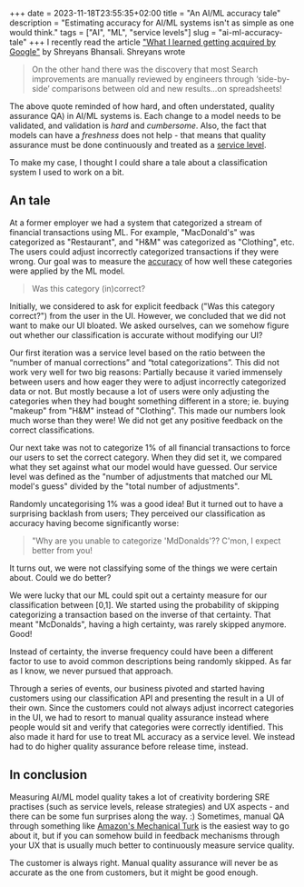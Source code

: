 +++ 
date = 2023-11-18T23:55:35+02:00
title = "An AI/ML accuracy tale"
description = "Estimating accuracy for AI/ML systems isn't as simple as one would think."
tags = ["AI", "ML", "service levels"]
slug = "ai-ml-accuracy-tale"
+++
I recently read the article ["What I learned getting acquired by
Google"][google-acquired] by Shreyans Bhansali. Shreyans wrote

[google-acquired]: https://shreyans.org/google

> On the other hand there was the discovery that most Search improvements are
> manually reviewed by engineers through ‘side-by-side’ comparisons between old
> and new results...on spreadsheets! 

The above quote reminded of how hard, and often understated, quality assurance
QA) in AI/ML systems is. Each change to a model needs to be validated, and
validation is _hard_ and _cumbersome_. Also, the fact that models can have a
_freshness_ does not help - that means that quality assurance must be done
continuously and treated as a [service level][sl].

[sl]: https://sre.google/sre-book/service-level-objectives/

To make my case, I thought I could share a tale about a classification system I
used to work on a bit.

## An tale

At a former employer we had a system that categorized a stream of financial
transactions using ML. For example, "MacDonald's" was categorized as
"Restaurant", and "H&M" was categorized as "Clothing", etc. The users could
adjust incorrectly categorized transactions if they were wrong. Our goal was to
measure the [accuracy][accuracy] of how well these categories were applied by
the ML model.

[accuracy]: https://en.wikipedia.org/wiki/Accuracy_and_precision

> Was this category (in)correct?

Initially, we considered to ask for explicit feedback ("Was this category
correct?") from the user in the UI. However, we concluded that we did not want
to make our UI bloated. We asked ourselves, can we somehow figure out whether
our classification is accurate without modifying our UI?

Our first iteration was a service level based on the ratio between the “number
of manual corrections” and “total categorizations”. This did not work very well
for two big reasons: Partially because it varied immensely between users and
how eager they were to adjust incorrectly categorized data or not. But mostly
because a lot of users were only adjusting the categories when they had bought
something different in a store; ie. buying "makeup" from "H&M" instead of
"Clothing". This made our numbers look much worse than they were! We did not
get any positive feedback on the correct classifications.

Our next take was not to categorize 1% of all financial transactions to force
our users to set the correct category. When they did set it, we compared what
they set against what our model would have guessed. Our service level was
defined as the "number of adjustments that matched our ML model's guess"
divided by the "total number of adjustments".

Randomly uncategorising 1% was a good idea! But it turned out to have a
surprising backlash from users; They perceived our classification as accuracy
having become significantly worse:

> "Why are you unable to categorize 'MdDonalds'?? C'mon, I expect better from
> you!

It turns out, we were not classifying some of the things we were certain about.
Could we do better?

We were lucky that our ML could spit out a certainty measure for our
classification between [0,1]. We started using the probability of skipping
categorizing a transaction based on the inverse of that certainty. That meant
"McDonalds", having a high certainty, was rarely skipped anymore. Good!

Instead of certainty, the inverse frequency could have been a different factor
to use to avoid common descriptions being randomly skipped. As far as I know,
we never pursued that approach.

Through a series of events, our business pivoted and started having customers
using our classification API and presenting the result in a UI of their own.
Since the customers could not always adjust incorrect categories in the UI, we
had to resort to manual quality assurance instead where people would sit and
verify that categories were correctly identified. This also made it hard for
use to treat ML accuracy as a service level. We instead had to do higher
quality assurance before release time, instead.

## In conclusion

Measuring AI/ML model quality takes a lot of creativity bordering SRE practises
(such as service levels, release strategies) and UX aspects - and there can be
some fun surprises along the way. :) Sometimes, manual QA through something
like [Amazon's Mechanical Turk][amt] is the easiest way to go about it, but if
you can somehow build in feedback mechanisms through your UX that is usually
much better to continuously measure service quality.

The customer is always right. Manual quality assurance will never be as
accurate as the one from customers, but it might be good enough.

[amt]: https://www.mturk.com/
